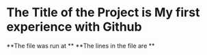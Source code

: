 # The Title of the Project is My first experience with Github
**The file was run at **
**The lines in the file are **
